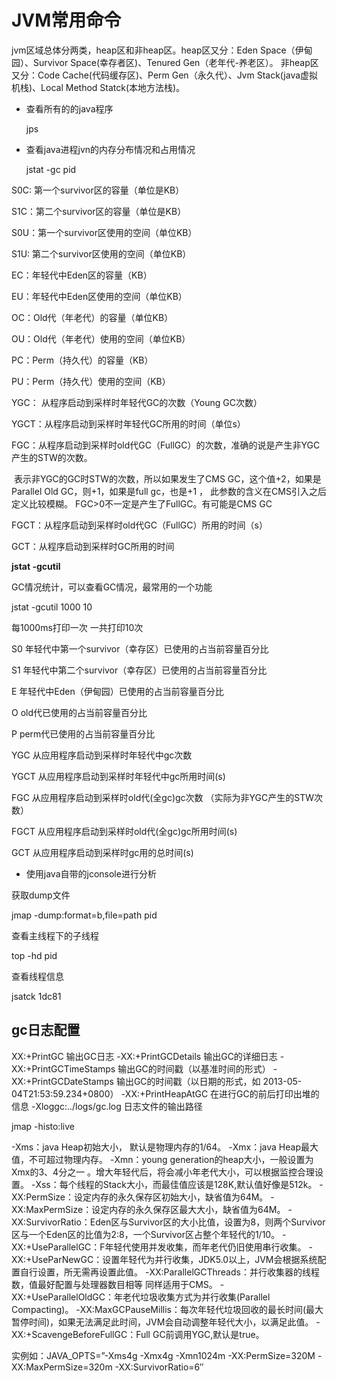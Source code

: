 # JVM常用命令

jvm区域总体分两类，heap区和非heap区。heap区又分：Eden Space（伊甸园）、Survivor Space(幸存者区)、Tenured Gen（老年代-养老区）。 非heap区又分：Code Cache(代码缓存区)、Perm Gen（永久代）、Jvm Stack(java虚拟机栈)、Local Method Statck(本地方法栈)。

- 查看所有的的java程序

  jps

- 查看java进程jvn的内存分布情况和占用情况

  jstat -gc pid

S0C: 第一个survivor区的容量（单位是KB）

S1C：第二个survivor区的容量（单位是KB）

S0U：第一个survivor区使用的空间（单位KB）

S1U: 第二个survivor区使用的空间（单位KB）

EC：年轻代中Eden区的容量（KB）

EU：年轻代中Eden区使用的空间（单位KB）

OC：Old代（年老代）的容量（单位KB）

OU：Old代（年老代）使用的空间（单位KB）

PC：Perm（持久代）的容量（KB）

PU：Perm（持久代）使用的空间（KB）

YGC： 从程序启动到采样时年轻代GC的次数（Young GC次数）

YGCT：从程序启动到采样时年轻代GC所用的时间（单位s）

FGC：从程序启动到采样时old代GC（FullGC）的次数，准确的说是产生非YGC产生的STW的次数。

​     表示非YGC的GC时STW的次数，所以如果发生了CMS GC，这个值+2，如果是Parallel Old GC，则+1，如果是full gc，也是+1 ， 此参数的含义在CMS引入之后定义比较模糊。 FGC>0不一定是产生了FullGC。有可能是CMS GC

FGCT：从程序启动到采样时old代GC（FullGC）所用的时间（s）

GCT：从程序启动到采样时GC所用的时间



**jstat -gcutil <pid>**

GC情况统计，可以查看GC情况，最常用的一个功能

jstat -gcutil <pid> 1000 10

每1000ms打印一次 一共打印10次

S0 年轻代中第一个survivor（幸存区）已使用的占当前容量百分比 

S1 年轻代中第二个survivor（幸存区）已使用的占当前容量百分比 

E 年轻代中Eden（伊甸园）已使用的占当前容量百分比 

O old代已使用的占当前容量百分比 

P perm代已使用的占当前容量百分比 

YGC 从应用程序启动到采样时年轻代中gc次数 

YGCT 从应用程序启动到采样时年轻代中gc所用时间(s) 

FGC 从应用程序启动到采样时old代(全gc)gc次数 （实际为非YGC产生的STW次数）

FGCT 从应用程序启动到采样时old代(全gc)gc所用时间(s) 

GCT 从应用程序启动到采样时gc用的总时间(s)

- 使用java自带的jconsole进行分析



获取dump文件

jmap -dump:format=b,file=path pid



查看主线程下的子线程

top -hd pid 

查看线程信息

jsatck 1dc81



## gc日志配置

XX:+PrintGC 输出GC日志
-XX:+PrintGCDetails 输出GC的详细日志
-XX:+PrintGCTimeStamps 输出GC的时间戳（以基准时间的形式）
-XX:+PrintGCDateStamps 输出GC的时间戳（以日期的形式，如 2013-05-04T21:53:59.234+0800）
-XX:+PrintHeapAtGC 在进行GC的前后打印出堆的信息
-Xloggc:../logs/gc.log 日志文件的输出路径





jmap -histo:live





-Xms：java Heap初始大小， 默认是物理内存的1/64。
-Xmx：java Heap最大值，不可超过物理内存。
-Xmn：young generation的heap大小，一般设置为Xmx的3、4分之一 。增大年轻代后，将会减小年老代大小，可以根据监控合理设置。
-Xss：每个线程的Stack大小，而最佳值应该是128K,默认值好像是512k。
-XX:PermSize：设定内存的永久保存区初始大小，缺省值为64M。
-XX:MaxPermSize：设定内存的永久保存区最大大小，缺省值为64M。
-XX:SurvivorRatio：Eden区与Survivor区的大小比值，设置为8，则两个Survivor区与一个Eden区的比值为2:8，一个Survivor区占整个年轻代的1/10。
-XX:+UseParallelGC：F年轻代使用并发收集，而年老代仍旧使用串行收集。
-XX:+UseParNewGC：设置年轻代为并行收集，JDK5.0以上，JVM会根据系统配置自行设置，所无需再设置此值。
-XX:ParallelGCThreads：并行收集器的线程数，值最好配置与处理器数目相等 同样适用于CMS。
-XX:+UseParallelOldGC：年老代垃圾收集方式为并行收集(Parallel Compacting)。
-XX:MaxGCPauseMillis：每次年轻代垃圾回收的最长时间(最大暂停时间)，如果无法满足此时间，JVM会自动调整年轻代大小，以满足此值。
-XX:+ScavengeBeforeFullGC：Full GC前调用YGC,默认是true。

实例如：JAVA_OPTS=”-Xms4g -Xmx4g -Xmn1024m -XX:PermSize=320M -XX:MaxPermSize=320m -XX:SurvivorRatio=6″